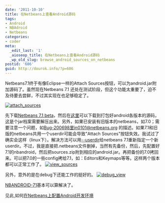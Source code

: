 ```yaml
---
date: '2011-10-10'
title: 在Netbeans上查看Android源码
tags:
- Android
- NBAdroid
- Netbeans
categories:
- coder
meta:
  _edit_last: '1'
  _aioseop_title: 在Netbeans上查看Android源码
  _wp_old_slug: browse_android_sources_on_netbeans
postid: '606'
guid: http://dourok.info/?p=606
---
```

Netbeans7.1终于有像Eclipse一样的Attach
Sources按钮，可以为android.jar附加源码了。虽然现在Netbeans 7.1
还处在测试阶段，但这个功能太重要了，迫不及待要去尝鲜，不过其实现在也足够稳定了。

[![](wp-content/uploads/2010/05/attach_sources.png "attach_sources")](wp-content/uploads/2010/05/attach_sources.png)

先下载[Netbeans 7.1 beta](http://netbeans.org/community/releases/71/)，然后在[这里](http://adt-addons.googlecode.com/svn/trunk/source/com.android.ide.eclipse.source.update/plugins/)可以下载到打包好android各版本的源码，这是个jar档案需要解压出来。另外，如果已安装有旧版本的netbeans，如7.0；需要注意一个问题，如[Bug-200698](http://netbeans.org/bugzilla/show_bug.cgi?id=200698)里jn0101@netbeans.org
的描述。如果7.1和旧版的netbeans共用一个userdir可能会导致"Attach Sources"按钮失效。我试过了确实会这样（linux下）。解决方法可以用[--userdir](http://wiki.netbeans.org/FaqAlternateUserdir)给netbeans 7.1重新指定一个新userdir。不过，我是直接把.netbeans文件删掉，当然有先备份，然后，先配置好7.1的nbandroid，然后把sources.zip附到相应的android.jar。再把备份的7.0拷回来。可以把7.0的一些config拷给7.1，如：Editors和Keymaps等等。这样两个版本都可以正常工作了。
[![](wp-content/uploads/2010/05/view_sources.png "view_sources")](wp-content/uploads/2010/05/view_sources.png)

另外，意外的是在debug下还能工作的挺好的。
[![](wp-content/uploads/2010/05/debug_view.png "debug_view")](wp-content/uploads/2010/05/debug_view.png)

[NBANDROID-71](http://kenai.com/jira/browse/NBANDROID-71)基本可以算解决了。

见此,如何[在Netbeans上配置Android开发环境](http://dourok.info/2010/05/%e5%9c%a8netbeans%e4%b8%8a%e9%85%8d%e7%bd%aeandroid%e5%bc%80%e5%8f%91%e7%8e%af%e5%a2%83/ "在Netbeans上配置Android开发环境")
